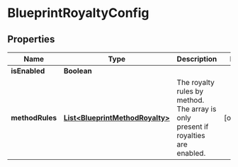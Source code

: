 

# BlueprintRoyaltyConfig


## Properties

| Name | Type | Description | Notes |
|------------ | ------------- | ------------- | -------------|
|**isEnabled** | **Boolean** |  |  |
|**methodRules** | [**List&lt;BlueprintMethodRoyalty&gt;**](BlueprintMethodRoyalty.md) | The royalty rules by method. The array is only present if royalties are enabled. |  [optional] |




